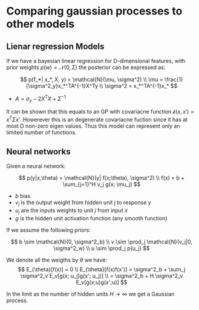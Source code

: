# Comparing gaussian processes to other models

## Lienar regression Models
If we have a bayesian linear regression for D-dimensional features, with prior weights $p(w) = \mathcal{N}(0, \Sigma)$ the posterior can be expressed as:

$$
p(f_*| x_*, X, y) = \mathcal{N}(\mu, \sigma^2) \\
\mu = \frac{1}{\sigma^2_y}x_*^TA^{-1}X^Ty \\
\sigma^2 = x_*^TA^{-1}x_*
$$

* $A = \sigma_y^{}-2X^TX+\Sigma^{-1}$

It can be shown that this equals to an GP with covariacne function $\mathcal{k}(x,x')= x^T\Sigma x'$. Howerever this is an degenerate covariacne fuction since it has at most D non-zero eigen values. Thus this model can represent only an limited number of functions.

## Neural networks

Given a neural network:

$$
p(y|x,\theta) = \mathcal{N}(y| f(x;\theta), \sigma^2) \\
f(x) = b + \sum_{j=1}^H v_j g(x; \mu_j)
$$
* $b$ bias
* $v_j$ is the output weight from hidden unit j to response $y$
* $u_j$ are the inputs weights to unit $j$ from input $x$ 
* $g$ is the hidden unit activation function (any smooth function)

If we assume the following priors:

$$
b \sim \mathcal{N}(0, \sigma^2_b) \\
v \sim \prod_j \mathcal{N}(v_j|0, \sigma^2_w) \\ 
u \sim \prod_j p(u_j)
$$

We denote all the weigths by $\theta$ we have:
$$ 
E_{\theta}[f(x)] = 0 \\
E_{\theta}[f(x)f(x')] = \sigma^2_b + \sum_j \sigma^2_v E_v[g(x; u_j)g(x'; u_j)] \\
= \sigma^2_b + H \sigma^2_v E_v[g(x;u)g(x';u)]
$$

In the limit as the number of hidden units $H \rightarrow \infty$ we get a Gaussian process.